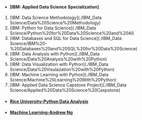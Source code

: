 - #### [IBM: Applied Data Science Specialization]
1. [IBM: Data Science Methodology](./IBM_Data Science/Data%20Science%20Methodology)
2. [IBM: Python for Data Science](./IBM_Data Science/Python%20for%20Data%20Science%20and%20AI)
3. [IBM: Databases and SQL for Data Science](./IBM_Data Science/IBM%20-%20Databases%20and%20SQL%20for%20Data%20Science)
4. [IBM: Data Analysis with Python](./IBM_Data Science/Data%20Analysis%20with%20Python)
5. [IBM: Data Visualization with Python](./IBM_Data Science/Data%20Visulazation%20with%20Python)
6. [IBM: Machine Learning with Python](./IBM_Data Science/Machine%20Learning%20With%20Python)
7. [IBM: Applied Data Science Capstone Project](./IBM_Data Science/Applied%20Data%20Science%20Caspstone)

- #### [Rice University-Python Data Analysis](./Rice%20University_Python%20Data%20Analysis)


- #### [Machine Learning-Andrew Ng](./Machine%20Learning-Andrew%20Ng/Week1)
